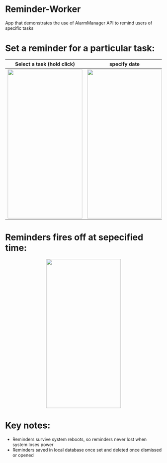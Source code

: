 # Reminder-Worker
App that demonstrates the use of AlarmManager API to remind users of specific tasks 

# Set a reminder for a particular task:

Select a task (hold click) | specify date | specify time
:-------------------------:|:------------:|:-----------:
<img src="https://user-images.githubusercontent.com/90382113/157540117-9e2e1d7b-0a90-4967-b84c-a1d0f75e9224.png" width="240" height="480"> | <img src="https://user-images.githubusercontent.com/90382113/157540891-314ddbf1-cb18-4b6e-8600-9d76c4248446.png" width="240" height="480"> | <img src="https://user-images.githubusercontent.com/90382113/157542119-768467f5-4cab-4055-8229-9722ec541584.png" width="240" height="480">

# Reminders fires off at sepecified time:

<p align="center">
  <img src="https://user-images.githubusercontent.com/90382113/157542340-475b4328-9dfe-489a-9c74-6082c117aa74.png" width="240" height="480">
</p>

# Key notes:
* Reminders survive system reboots, so reminders never lost when system loses power
* Reminders saved in local database once set and deleted once dismissed or opened
